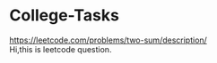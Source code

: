 # College-Tasks
https://leetcode.com/problems/two-sum/description/
<br>
Hi,this is leetcode question.
